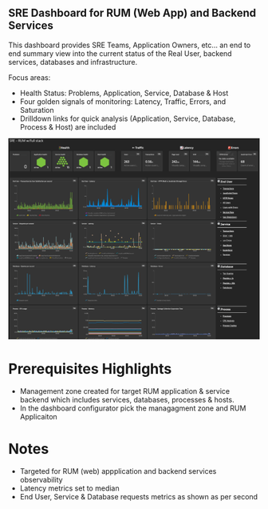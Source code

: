 ## SRE Dashboard for RUM (Web App) and Backend Services

This dashboard provides SRE Teams, Application Owners, etc... an end to end summary view into the current status of the Real User, backend services, databases and infrastructure.  

Focus areas: 

- Health Status: Problems, Application, Service, Database & Host 
- Four golden signals of monitoring: Latency, Traffic, Errors, and Saturation
- Drilldown links for quick analysis (Application, Service, Database, Process & Host) are included

![SRE Dashboard](SRE_RUM_WFS.png)

# Prerequisites Highlights

- Management zone created for target RUM application & service backend which includes services,  databases,  processes & hosts.
- In the dashboard configurator pick the managagment zone and RUM Applicaiton

# Notes

- Targeted for RUM (web) appplication and backend services observability
- Latency metrics set to median
- End User, Service & Database requests metrics as shown as per second
